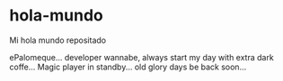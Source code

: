 # hola-mundo
Mi hola mundo repositado

ePalomeque... developer wannabe, always start my day with extra dark coffe...
Magic player in standby... old glory days be back soon...
